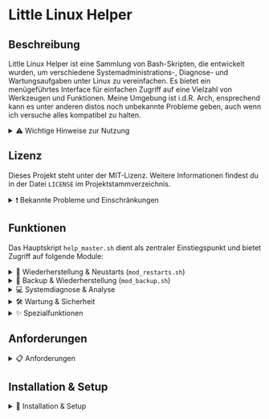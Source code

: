 # Little Linux Helper

## Beschreibung

Little Linux Helper ist eine Sammlung von Bash-Skripten, die entwickelt wurden, um verschiedene Systemadministrations-, Diagnose- und Wartungsaufgaben unter Linux zu vereinfachen. Es bietet ein menügeführtes Interface für einfachen Zugriff auf eine Vielzahl von Werkzeugen und Funktionen.
Meine Umgebung ist i.d.R. Arch, ensprechend kann es unter anderen distos noch unbekannte Probleme geben, auch wenn ich versuche alles kompatibel zu halten.

<details>
<summary>⚠️ Wichtige Hinweise zur Nutzung</summary>
**Bitte beachte die folgenden Punkte sorgfältig, bevor du die Skripte aus diesem Repository verwendest:**

* **Kein professioneller Programmierer:** Ich bin eigentlich kein Programmierer. Diese Skripte sind als Hobbyprojekt und zum vereinfachen  entstanden. Sie können daher suboptimale Lösungsansätze, Fehler oder Ineffiziente herrangehensweisen enthalten.
* **Nutzung auf eigene Gefahr:** Die Verwendung der hier bereitgestellten Skripte erfolgt ausschließlich auf eigene Gefahr. Ich übernehme keinerlei Verantwortung oder Haftung für mögliche Datenverluste, Systeminstabilitäten, Schäden an Hard- oder Software oder jegliche andere direkte oder indirekte Konsequenzen, die aus der Nutzung dieser Skripte resultieren könnten. Es wird dringend empfohlen, vor der Ausführung kritischer Operationen stets Backups deiner wichtigen Daten und deines Systems anzulegen.
* **KI-generierte Inhalte:** Ein erheblicher Teil der Skripte und der begleitenden Dokumentation wurde unter Zuhilfenahme von Künstlicher Intelligenz (KI) erstellt. Obwohl ich mich bemüht habe, die Funktionalität zu testen und die Informationen zu überprüfen, können die Skripte Fehler, unvorhergesehenes Verhalten oder logische Mängel enthalten, die auf den KI-Generierungsprozess zurückzuführen sind. Sei dir dieses Umstands bewusst und überprüfe den Code kritisch, bevor du ihn einsetzt, insbesondere in produktiven oder sensiblen Umgebungen.
</details>

## Lizenz

Dieses Projekt steht unter der MIT-Lizenz. Weitere Informationen findest du in der Datei `LICENSE` im Projektstammverzeichnis.

<details>
<summary>❗ Bekannte Probleme und Einschränkungen</summary>

Hier ist eine Liste von bekannten Problemen, Einschränkungen oder Verhaltensweisen, die dir bei der Nutzung der Skripte auffallen könnten.

### Backups (mod_backup.sh):
* BTRFS-Backup: Das Skript konnte nur auf den letzten Snapshot von Timeshift zugreifen, wenn Timeshift gerade lief. Das Skript ist jedoch darauf ausgelegt, bei Bedarf einen eigenen, unabhängigen Snapshot zu erstellen. Aktuell verwende ich Snapper statt Timeshift, weshalb ich das nicht weiter testen kann und selbst auch den unabhänigen Snapshot nutze. Evtl baue ich den Anteil auch noch aus.
* das Backup hat keine Fortschritsanzeige (eher ein schönheitsfehler)
* Für das Backup nutze ich i.d.R. die BTRFS bassierende Funktion, die anderen sind wesentlich weniger getestet
### Erweiterte Log-Analyse (`scripts/advanced_log_analyzer.py`)
* dieses skript ist kaum getestet
</details>

## Funktionen
Das Hauptskript `help_master.sh` dient als zentraler Einstiegspunkt und bietet Zugriff auf folgende Module:


<details>
<summary>🔄 Wiederherstellung & Neustarts (<code>mod_restarts.sh</code>)</summary>

* **Wiederherstellung & Neustarts (`mod_restarts.sh`)**:
    * Neustart des Login-Managers (Display Manager).
    * Neustart des Sound-Systems (PipeWire, PulseAudio, ALSA).
    * Neustart der Desktop-Umgebung (KDE, GNOME, XFCE, Cinnamon, MATE, LXDE, LXQt).
    * Neustart von Netzwerkdiensten (NetworkManager, systemd-networkd, dhcpcd, systemd-resolved).
</details>

<details>
<summary>💾 Backup & Wiederherstellung (<code>mod_backup.sh</code>)</summary>

* **Backup & Wiederherstellung (`mod_backup.sh`)**:
    * **BTRFS Snapshot Backup**:
        * Erstellt Snapshots von `@` und `@home` Subvolumes.
        * Nutzt vorhandene Timeshift-Snapshots oder erstellt direkte Snapshots.
        * Überträgt Snapshots zu einem konfigurierbaren Backup-Ziel.
        * Implementiert eine konfigurierbare Aufbewahrungsrichtlinie (Retention).
        * Bietet zusätzliche Funktionen:
            * **Integritätsprüfung:** Überprüft die Vollständigkeit und Konsistenz von BTRFS-Backups durch Analyse von Metadaten, Log-Dateien und Marker-Dateien. Erkennt unvollständige, beschädigte oder verdächtige Backups.
            * **Manuelles Löschen:** Ermöglicht das gezielte Löschen einzelner oder mehrerer BTRFS-Snapshots mit einer Vorschau der zu löschenden Elemente. Unterstützt verschiedene Auswahlmethoden (einzeln, nach Aufbewahrungsfrist, nach Alter, alle).
            * **Automatische Bereinigung problematischer Backups:** Sucht nach Backups mit Integritätsproblemen und bietet die Möglichkeit, diese automatisch zu entfernen.
            * **Detaillierte Statusanzeige:** Zeigt den Status vorhandener Backups an, inklusive Datum, Größe und Integritätsstatus (OK, unvollständig, verdächtig, beschädigt). Listet erkannte Probleme auf.
            * **Temporäre Snapshots:** Verwendet temporäre Snapshots während des Backup-Prozesses, die nach Abschluss (oder bei Abbruch) automatisch bereinigt werden.
            * **Backup-Marker:** Erstellt Marker-Dateien, um erfolgreiche Backup-Durchläufe zu kennzeichnen und wichtige Metadaten zu speichern (Zeitstempel, Subvolume, Größe, Host).
            * **Erweiterte Fehlermeldungen:** Gibt detailliertere Fehlermeldungen aus, z.B. wenn temporäre Snapshots nicht gelöscht werden können oder verwaiste Snapshots gefunden werden.
            * **Desktop-Benachrichtigungen:** Sendet Benachrichtigungen über den Erfolg oder Misserfolg von Backup-Vorgängen.
        * Erfordert Root-Rechte und `btrfs-progs`.
    * **TAR Archiv Backup**:
        * Erstellt komprimierte TAR-Archive (`.tar.gz`).
        * Auswahlmöglichkeiten für zu sichernde Verzeichnisse (`/home`, `/etc`, gesamtes System, benutzerdefiniert).
        * Konfigurierbare Ausschlusslisten.
        * Implementiert eine konfigurierbare Aufbewahrungsrichtlinie.
    * **RSYNC Backup**:
        * Führt Backups mit `rsync` durch.
        * Optionen für Voll- oder inkrementelle Backups.
        * Auswahlmöglichkeiten für Quellverzeichnisse.
        * Konfigurierbare Ausschlusslisten.
        * Nutzt Hardlinks für inkrementelle Backups zur Speicherplatzersparnis (`--link-dest`).
        * Implementiert eine konfigurierbare Aufbewahrungsrichtlinie.
        * Nutzt temporäre Logdateien, um TAR- und RSYNC-spezifische Meldungen vom Hauptprotokoll zu trennen und die Fehlersuche zu vereinfachen.
    * **Wiederherstellung**:
        * Menügesteuerte Wiederherstellung für BTRFS, TAR und RSYNC Backups.
        * BTRFS-Wiederherstellung für `@home` (überschreibt aktuelles `/home`, erstellt Backup).
        * TAR-Wiederherstellung an ursprünglichen Ort, temporäres Verzeichnis oder benutzerdefinierten Pfad.
        * RSYNC-Wiederherstellung an ursprünglichen Ort, temporäres Verzeichnis oder benutzerdefinierten Pfad.
        * Möglichkeit, ein separates `btrfs-recovery.sh` Skript für komplexere BTRFS-Wiederherstellungen auszuführen.
    * **Backup-Status und -Konfiguration**:
        * Anzeige des aktuellen Backup-Status (Online/Offline, freier Speicherplatz, vorhandene Backups, neuste Backups, Gesamtgröße).
        * Anzeige und Änderung der Backup-Konfiguration (Zielpfad, Verzeichnis, Retention, temporäres Snapshot-Verzeichnis, Timeshift-Basisverzeichnis). Die Konfiguration kann temporär (nur für die aktuelle Sitzung) oder dauerhaft gespeichert werden.
        * Umfasst jetzt die Möglichkeit, den Speicherort für temporäre BTRFS-Snapshots (`LH_TEMP_SNAPSHOT_DIR`) und das Basisverzeichnis für Timeshift (`LH_TIMESHIFT_BASE_DIR`) zu konfigurieren.
</details>

<details>
<summary>💻 Systemdiagnose & Analyse</summary>

    * **Systeminformationen anzeigen (`mod_system_info.sh`)**:
        * Anzeige von Betriebssystem- und Kernel-Details.
        * CPU-Informationen.
        * RAM-Auslastung und Speicherstatistik.
        * Auflistung von PCI- und USB-Geräten.
        * Festplattenübersicht (Blockgeräte, Dateisysteme, Mountpunkte).
        * Anzeige der Top-Prozesse nach CPU- und Speicherauslastung.
        * Netzwerkkonfiguration (Schnittstellen, Routen, aktive Verbindungen, Hostname, DNS).
        * Temperaturen und Sensorwerte (erfordert `lm-sensors`).
    * **Festplatten-Werkzeuge (`mod_disk.sh`)**:
        * Anzeige eingebundener Laufwerke und Blockgeräte.
        * Auslesen von S.M.A.R.T.-Werten (erfordert `smartmontools`).
        * Prüfung von Dateizugriffen auf Ordner (erfordert `lsof`).
        * Analyse der Festplattenbelegung (mit `df` und optional `ncdu`).
        * Testen der Festplattengeschwindigkeit (erfordert `hdparm`).
        * Überprüfung des Dateisystems (erfordert `fsck`).
        * Prüfung des Festplatten-Gesundheitsstatus (erfordert `smartmontools`).
        * Anzeige der größten Dateien in einem Verzeichnis.
    * **Log-Analyse Werkzeuge (`mod_logs.sh`)**:
        * Anzeige von Logs der letzten X Minuten (aktueller und vorheriger Boot, erfordert ggf. `journalctl`).
        * Logs eines bestimmten systemd-Dienstes anzeigen (erfordert `journalctl`).
        * Xorg-Logs anzeigen.
        * dmesg-Ausgabe anzeigen und filtern.
        * Paketmanager-Logs anzeigen (unterstützt pacman, apt, dnf, yay).
        * **Erweiterte Log-Analyse (`scripts/advanced_log_analyzer.py`)**:
            * Führt eine detailliertere Analyse von Logdateien durch (benötigt Python 3, typischerweise als `python3`-Kommando).
            * Unterstützt Formate wie Syslog, Journald (Text-Export) und Apache (Common/Combined), inklusive automatischer Formaterkennung.
            * Zeigt allgemeine Statistiken (Gesamtzahl Einträge, Fehleranzahl, Fehlerrate).
            * Listet häufige Fehlermeldungen oder Fehler-Statuscodes.
            * Analysiert die zeitliche Verteilung von Logeinträgen (z.B. pro Stunde).
            * Identifiziert Top-Quellen (Programme/Dienste bei Syslog, IP-Adressen bei Apache).
            * Bietet Optionen zur Anpassung der Ausgabe (z.B. Anzahl der Top-Einträge, nur Zusammenfassung, nur Fehler).
            * *Hinweis: Dieses Skript bietet erweiterte Funktionen, sollte aber mit Bedacht und Verständnis seiner Funktionsweise eingesetzt werden, insbesondere unter Berücksichtigung der allgemeinen Projekthinweise*.
</details>

<details>
<summary>🛠️ Wartung & Sicherheit</summary>

    * **Paketverwaltung & Updates (`mod_packages.sh`)**:
        * Systemaktualisierung (unterstützt pacman, apt, dnf, yay).
        * Aktualisierung alternativer Paketmanager (Flatpak, Snap, Nix).
        * Suchen und Entfernen von Waisenpaketen.
        * Bereinigung des Paket-Caches.
        * Suchen und Installieren von Paketen.
        * Anzeigen installierter Pakete (inkl. alternativer Quellen).
        * Anzeigen von Paketmanager-Logs.
    * **Sicherheitsüberprüfungen (`mod_security.sh`)**:
        * Anzeige offener Netzwerkports (erfordert `ss`, optional `nmap`).
        * Anzeige fehlgeschlagener Anmeldeversuche.
        * System auf Rootkits prüfen (erfordert `rkhunter`, optional `chkrootkit`).
        * Firewall-Status prüfen (UFW, firewalld, iptables).
        * Prüfung auf Sicherheits-Updates.
        * Überprüfung von Kennwort-Richtlinien und Benutzerkonten.
</details>

<details>
<summary>✨ Spezialfunktionen</summary>

    * Sammeln wichtiger Debug-Informationen in einer Datei.
</details>

## Anforderungen

<details>
<summary>📋 Anforderungen</summary>
* Bash-Shell
* Standard Linux-Dienstprogramme (wie `grep`, `awk`, `sed`, `find`, `df`, `lsblk`, `ip`, `ps`, `free`, `tar`, `rsync`, `btrfs-progs` etc.)
* Einige Funktionen erfordern möglicherweise Root-Rechte und werden ggf. `sudo` verwenden.
* Für spezifische Funktionen werden zusätzliche Pakete benötigt, die das Skript bei Bedarf zu installieren versucht:
    * `btrfs-progs` (für BTRFS Backup/Restore)
    * `rsync` (für RSYNC Backup/Restore)
    * `smartmontools` (für S.M.A.R.T.-Werte und Festplatten-Gesundheitsstatus)
    * `lsof` (für Dateizugriff-Prüfung)
    * `hdparm` (für Festplattengeschwindigkeitstest)
    * `ncdu` (für interaktive Festplattenanalyse, optional)
    * `util-linux` (enthält `fsck`)
    * `iproute2` (enthält `ss`)
    * `rkhunter` (für Rootkit-Prüfung)
    * `chkrootkit` (optional, für zusätzliche Rootkit-Prüfung)
    * `lm-sensors` (für Temperatur- und Sensorwerte)
    * `nmap` (optional, für lokalen Port-Scan)
    * **Desktop-Benachrichtigungen:** `libnotify` (stellt `notify-send` bereit), `zenity` oder `kdialog`.
    * Python 3 (typischerweise als `python3`-Kommando; für erweiterte Log-Analyse)
    * `pacman-contrib` (für `paccache` auf Arch-basierten Systemen, falls nicht vorhanden)
    * `expac` (für kürzlich installierte Pakete auf Arch-basierten Systemen)

Das Skript versucht, den verwendeten Paketmanager (pacman, yay, apt, dnf) automatisch zu erkennen. Es erkennt auch alternative Paketmanager wie Flatpak, Snap und Nix.
</details>

## Installation & Setup

<details>
<summary>🚀 Installation & Setup</summary>
1.  Klone das Repository oder lade die Skripte herunter.
2.  Stelle sicher, dass das Hauptskript `help_master.sh` ausführbar ist:
    ```bash
    chmod +x help_master.sh
    ```

## Module Übersicht

Das Projekt ist in Module unterteilt, um die Funktionalität zu organisieren:

* **`lib/lib_common.sh`**: Das Herzstück des Projekts. Enthält zentrale, von allen Modulen genutzte Funktionen wie:
    * Ein einheitliches Logging-System.
    * Funktionen zur Befehlsüberprüfung und automatischen Installation von Abhängigkeiten.
    * Standardisierte Benutzerinteraktionen (Ja/Nein-Fragen, Eingabeaufforderungen).
    * Die Erkennung von Systemkomponenten (Paketmanager, etc.).
    * Verwaltung von farbiger Terminalausgabe für eine bessere Lesbarkeit.
    * Komplexe Logik zur Ermittlung des aktiven Desktop-Benutzers.
    * Die Fähigkeit, **Desktop-Benachrichtigungen** an den Benutzer zu senden.
* **`modules/mod_restarts.sh`**: Bietet Optionen zum Neustarten von Diensten und der Desktop-Umgebung.
* **`modules/mod_backup.sh`**: Stellt Backup- und Wiederherstellungsfunktionen mittels BTRFS, TAR und RSYNC bereit.
* **`modules/mod_system_info.sh`**: Zeigt detaillierte Systeminformationen an.
* **`modules/mod_disk.sh`**: Enthält Werkzeuge zur Festplattenanalyse und -wartung.
* **`modules/mod_logs.sh`**: Bietet verschiedene Funktionen zur Analyse von System- und Anwendungsprotokollen.
* **`modules/mod_packages.sh`**: Hilft bei der Paketverwaltung, Systemaktualisierungen und der Bereinigung.
* **`modules/mod_security.sh`**: Führt grundlegende Sicherheitsüberprüfungen durch.

## Protokollierung (Logging)

Alle Aktionen werden in Log-Dateien protokolliert, um die Nachverfolgung und Fehlerbehebung zu erleichtern.
* **Speicherort:** Die Log-Dateien werden im Unterverzeichnis `logs` innerhalb des Projektverzeichnisses erstellt. Um die Übersichtlichkeit zu wahren, wird für jeden Monat ein eigener Unterordner angelegt (z.B. `logs/2025-06`).
* **Dateinamen:** Allgemeine Logdateien erhalten einen Zeitstempel, wann das Skript gestartet wurde. Backup-spezifische Protokolle werden ebenfalls mit einem Zeitstempel versehen, um jede Backup-Sitzung separat zu erfassen.